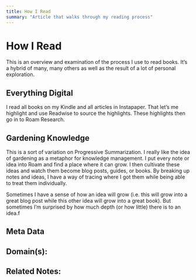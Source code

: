 ```yaml
---
title: How I Read
summary: "Article that walks through my reading process"
---
```


# How I Read

This is an overview and examination of the process I use to read books. It’s a hybrid of many, many others as well as the result of a lot of personal exploration.

## Everything Digital

I read all books on my Kindle and all articles in Instapaper. That let’s me highlight and use Readwise to source the highlights. These highlights then go in to Roam Research.

## Gardening Knowledge

This is a sort of variation on Progressive Summarization. I really like the idea of gardening as a metaphor for knowledge management. I put every note or idea into Roam and find a place where it can grow. I then cultivate these ideas and watch them become blog posts, guides, or books. By breaking up notes and ideas, I have a way of tracing where I got them while being able to treat them individually.

Sometimes I have a sense of how an idea will grow (i.e. this will grow into a great blog post while this other idea will grow into a great book). But sometimes I’m surprised by how much depth (or how little) there is to an idea.f


## Meta Data

**Domain(s):**
- 

**Related Notes:**
- 
